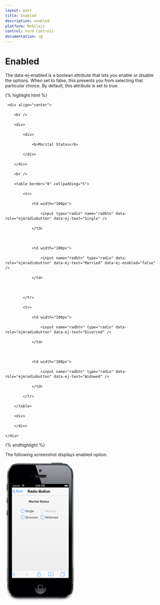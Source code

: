 ```yaml
---
layout: post
title: Enabled
description: enabled
platform: Mobilejs
control: Form Controls
documentation: ug
---
```


# Enabled

The data-ej-enabled is a boolean attribute that lets you enable or disable the options. When set to false, this prevents you from selecting that particular choice. By default, this attribute is set to true.

{% highlight html %}

     <div align="center">

        <br />

        <div>

            <div>

                <b>Marital Status</b>

            </div>

        </div>

        <br />

        <table border="0" cellpadding="5">

            <tr>

                <td width="100px">

                    <input type="radio" name="radbtn" data-role="ejmradiobutton" data-ej-text="Single" />

                </td>



                <td width="100px">

                    <input name="radbtn" type="radio" data-role="ejmradiobutton" data-ej-text="Married" data-ej-enabled="false" />

                </td>



            </tr>

            <tr>

                <td width="100px">

                    <input name="radbtn" type="radio" data-role="ejmradiobutton" data-ej-text="Divorced" />

                </td>



                <td width="100px">

                    <input name="radbtn" type="radio" data-role="ejmradiobutton" data-ej-text="Widowed" />

                </td>

            </tr>

        </table>

        <div>

        </div>

    </div>

{% endhighlight %}

The following screenshot displays enabled option.

![](Enabled_images/Enabled_img1.png)